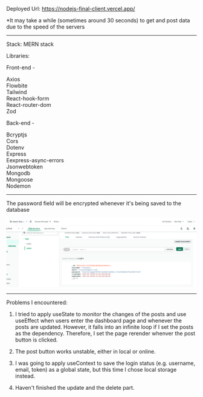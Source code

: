 Deployed Url: <https://nodejs-final-client.vercel.app/>

\*It may take a while (sometimes around 30 seconds) to get and post data due to the speed of the servers

---

Stack: MERN stack

Libraries:

Front-end -

Axios  
Flowbite  
Tailwind  
React-hook-form  
React-router-dom  
Zod

Back-end -

Bcryptjs  
Cors  
Dotenv  
Express  
Eexpress-async-errors  
Jsonwebtoken  
Mongodb  
Mongoose  
Nodemon

---

The password field will be encrypted whenever it's being saved to the database

![Screenshot_20230220_094555](Screenshot_20230220_094555.png)

---

Problems I encountered:

1. I tried to apply useState to monitor the changes of the posts and use useEffect when users enter the dashboard page and whenever the posts are updated. However, it falls into an infinite loop if I set the posts as the dependency. Therefore, I set the page rerender whenver the post button is clicked.

2. The post button works unstable, either in local or online.

3. I was going to apply useContext to save the login status (e.g. username, email, token) as a global state, but this time I chose local storage instead.

4. Haven't finished the update and the delete part.
